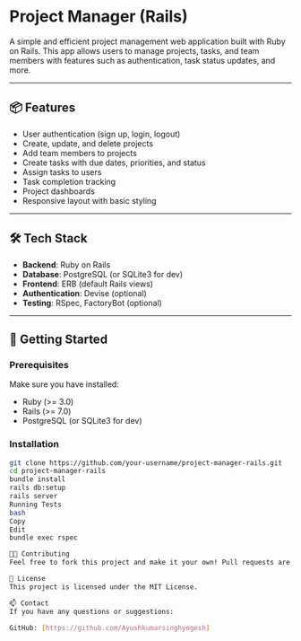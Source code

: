 # Project Manager (Rails)

A simple and efficient project management web application built with Ruby on Rails. This app allows users to manage projects, tasks, and team members with features such as authentication, task status updates, and more.

---

## 📦 Features

- User authentication (sign up, login, logout)
- Create, update, and delete projects
- Add team members to projects
- Create tasks with due dates, priorities, and status
- Assign tasks to users
- Task completion tracking
- Project dashboards
- Responsive layout with basic styling

---

## 🛠 Tech Stack

- **Backend**: Ruby on Rails
- **Database**: PostgreSQL (or SQLite3 for dev)
- **Frontend**: ERB (default Rails views)
- **Authentication**: Devise (optional)
- **Testing**: RSpec, FactoryBot (optional)

---

## 🚀 Getting Started

### Prerequisites

Make sure you have installed:

- Ruby (>= 3.0)
- Rails (>= 7.0)
- PostgreSQL (or SQLite3 for dev)

### Installation

```bash
git clone https://github.com/your-username/project-manager-rails.git
cd project-manager-rails
bundle install
rails db:setup
rails server
Running Tests
bash
Copy
Edit
bundle exec rspec

🧑‍💻 Contributing
Feel free to fork this project and make it your own! Pull requests are welcome.

📄 License
This project is licensed under the MIT License.

📫 Contact
If you have any questions or suggestions:

GitHub: [https://github.com/Ayushkumarsinghyogesh]
